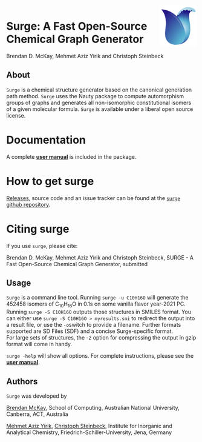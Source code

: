 <img src="Ulogo.png" alt="drawing" width="100" align = "right"/>

# Surge: A Fast Open-Source Chemical Graph Generator
Brendan D. McKay, Mehmet Aziz Yirik and Christoph Steinbeck

## About
`Surge` is a chemical structure generator based on the canonical generation path method. `Surge` uses the Nauty package to compute automorphism groups of graphs and generates all non-isomorphic constitutional isomers of a given molecular formula. `Surge` is available under a liberal open source license.

# Documentation
A complete [**user manual**](https://github.com/StructureGenerator/surge/blob/main/doc/surge1_0.pdf) is included in the package.

# How to get surge
[Releases](https://github.com/StructureGenerator/surge/releases), source code and an issue tracker can be found at the [`surge` github repository](https://github.com/StructureGenerator/surge).

# Citing surge
If you use `surge`, please cite:

Brendan D. McKay, Mehmet Aziz Yirik and Christoph Steinbeck, SURGE - A Fast Open-Source Chemical Graph Generator, submitted

## Usage
`Surge` is a command line tool. Running `surge -u C10H16O` will generate the 452458 isomers of C<sub>10</sub>H<sub>16</sub>O in 0.1s on some vanilla flavor year-2021 PC. Running `surge -S C10H16O` outputs those structures in SMILES format. You can either use `surge -S C10H16O > myresults.smi` to redirect the output into a result file, or use the `-o`switch to provide a filename. Further formats supported are SD Files (SDF) and a concise Surge-specific format.  
For large sets of structures, the -z option for compressing the output in gzip format will come in handy.

`surge -help` will show all options. For complete instructions, please see the [**user manual**](https://github.com/StructureGenerator/surge/blob/main/doc/surge1_0.pdf).


## Authors
`Surge` was developed by

[Brendan McKay](http://users.cecs.anu.edu.au/~bdm), School of Computing, Australian National University, Canberra, ACT, Australia

[Mehmet Aziz Yirik](https://github.com/mehmetazizyirik), [Christoph Steinbeck](https://github.com/steinbeck), Institute for Inorganic and Analytical Chemistry, Friedrich-Schiller-University, Jena, Germany
